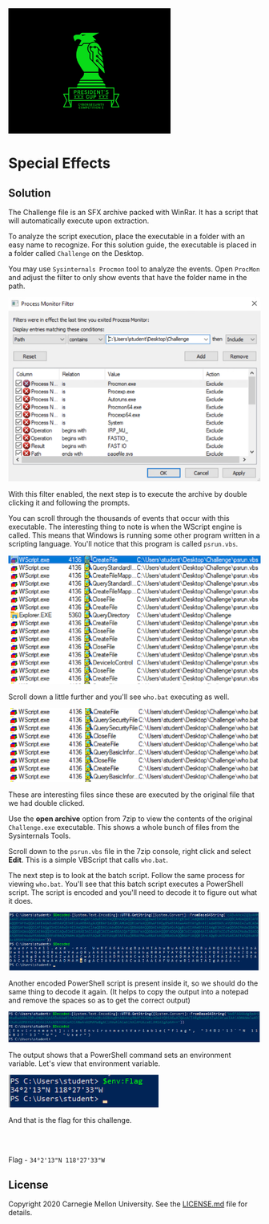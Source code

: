 <img src="../../../logo.png" height="250px">

# Special Effects

## Solution

The Challenge file is an SFX archive packed with WinRar. It has a script that will automatically execute upon extraction.

To analyze the script execution, place the executable in a folder with an easy name to recognize. For this solution guide, the executable is placed in a folder called `Challenge` on the Desktop.

You may use `Sysinternals Procmon` tool to analyze the events. Open `ProcMon` and adjust the filter to only show events that have the folder name in the path. 

<img src="screenshots/Picture1.png">

With this filter enabled, the next step is to execute the archive by double clicking it and following the prompts. 

You can scroll through the thousands of events that occur with this executable. The interesting thing to note is when the WScript engine is called. This means that Windows is running some other program written in a scripting language. You'll notice that this program is called `psrun.vbs`.

<img src="screenshots/Picture2.png">

Scroll down a little further and you'll see `who.bat` executing as well.

<img src="screenshots/Picture3.png">

These are interesting files since these are executed by the original file that we had double clicked. 

Use the **open archive** option from 7zip to view the contents of the original `Challenge.exe` executable. This shows a whole bunch of files from the Sysinternals Tools.

Scroll down to the `psrun.vbs` file in the 7zip console, right click and select **Edit**. This is a simple VBScript that calls `who.bat`. 

The next step is to look at the batch script. Follow the same process for viewing `who.bat`. You'll see that this batch script executes a PowerShell script. The script is encoded and you'll need to decode it to figure out what it does. 

<img src="screenshots/Picture4.png">

Another encoded PowerShell script is present inside it, so we should do the same thing to decode it again. (It helps to copy the output into a notepad and remove the spaces so as to get the correct output)

<img src="screenshots/Picture5.png">

The output shows that a PowerShell command sets an environment variable. Let's view that environment variable.

<img src="screenshots/Picture6.png">

And that is the flag for this challenge.

<br><br>

Flag - `34°2'13"N 118°27'33"W`

## License
Copyright 2020 Carnegie Mellon University. See the [LICENSE.md](../../../LICENSE.md) file for details.